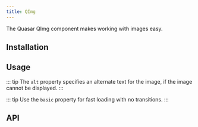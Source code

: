 ```yaml
---
title: QImg
---
```

The Quasar QImg component makes working with images easy.

## Installation
<doc-installation components="QImg" />

## Usage

<doc-example title="Basic" file="QImg/Basic" />

<doc-example title="Sizes" file="QImg/Sizes" />

::: tip
The `alt` property specifies an alternate text for the image, if the image cannot be displayed.
:::
<doc-example title="Alt" file="QImg/Alt" />

<doc-example title="Placeholder Source" file="QImg/PlaceholderSrc" />

::: tip
Use the `basic` property for fast loading with no transitions.
:::

<doc-example title="No Transitions (basic)" file="QImg/NoTransitions" />

<doc-example title="Contain" file="QImg/Contain" />

<doc-example title="Position" file="QImg/Position" />

<doc-example title="Ratio" file="QImg/Ratio" />

<doc-example title="Spinner Color" file="QImg/SpinnerColor" />

<doc-example title="Spinner Size" file="QImg/SpinnerSize" />

<doc-example title="SrcSet" file="QImg/SrcSet" />

<doc-example title="Transition" file="QImg/Transition" />

<doc-example title="Slot (default)" file="QImg/SlotDefault" />

<doc-example title="Slot (loading)" file="QImg/SlotLoading" />

<doc-example title="Slot (error)" file="QImg/SlotError" />

## API
<doc-api file="QImg" />
